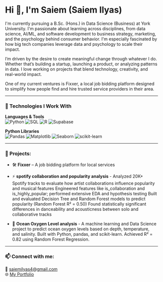# Hi 👋, I'm Saiem (Saiem Ilyas)

I'm currently pursuing a B.Sc. (Hons.) in Data Science (Business) at York University. I'm passionate about learning across disciplines, from data science, AI/ML, and software development to business strategy, marketing, and the psychology behind consumer behavior. I'm especially fascinated by how big tech companies leverage data and psychology to scale their impact.

I’m driven by the desire to create meaningful change through whatever I do. Whether that’s building a startup, launching a product, or analyzing patterns in data. I love working on projects that blend technology, creativity, and real-world impact.

One of my current ventures is Fixxer, a local job bidding platform designed to simplify how people find and hire trusted service providers in their area.

---

### 🔧 Technologies I Work With

**Languages & Tools**  
![Python](https://img.shields.io/badge/Python-3776AB?style=flat&logo=python&logoColor=white)
![SQL](https://img.shields.io/badge/SQL-003B57?style=flat&logo=mysql&logoColor=white)
![R](https://img.shields.io/badge/R-276DC3?style=flat&logo=r&logoColor=white)
![Supabase](https://img.shields.io/badge/Supabase-3ECF8E?style=flat&logo=supabase&logoColor=black)

**Python Libraries**  
![Pandas](https://img.shields.io/badge/Pandas-150458?style=flat&logo=pandas&logoColor=white)
![Matplotlib](https://img.shields.io/badge/Matplotlib-11557C?style=flat)
![Seaborn](https://img.shields.io/badge/Seaborn-0090B8?style=flat)
![scikit-learn](https://img.shields.io/badge/scikit--learn-F7931E?style=flat)

---

### 🚀 Projects:
- 🛠 **Fixxer** – A job bidding platform for local services

- ⚡ **spotify collaboration and popularity analysis** - Analyzed 20K+ Spotify tracks to evaluate how artist collaborations influence popularity and musical features
Engineered features like is_collaboration and is_highly_popular; performed extensive EDA and hypothesis testing
Built and evaluated Decision Tree and Random Forest models to predict popularity (Random Forest R² = 0.50)
Found statistically significant differences in danceability and acousticness between solo and collaborative tracks

- 🔭 **Ocean Oxygen Level analysis** - A machine learning and Data Science project to predict ocean oxygen levels based on depth, temperature, and salinity. Built with Python, pandas, and scikit-learn. Achieved R² = 0.82 using Random Forest Regression.

---

### 📫 Connect with me:
📧 saiemilyas4@gmail.com  
🌐 [My Portfolio](#)
